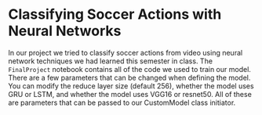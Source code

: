 # Classifying Soccer Actions with Neural Networks

In our project we tried to classify soccer actions from video using neural network techniques we had learned this semester in class. The `FinalProject` notebook contains all of the code we used to train our model. There are a few parameters that can be changed when defining the model. You can modify the reduce layer size (default 256), whether the model uses GRU or LSTM, and whether the model uses VGG16 or resnet50. All of these are parameters that can be passed to our CustomModel class initiator.
